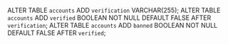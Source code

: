 ALTER TABLE `accounts` ADD `verification` VARCHAR(255);
ALTER TABLE `accounts` ADD `verified` BOOLEAN NOT NULL DEFAULT FALSE AFTER `verification`;
ALTER TABLE `accounts` ADD `banned` BOOLEAN NOT NULL DEFAULT FALSE AFTER `verified`;